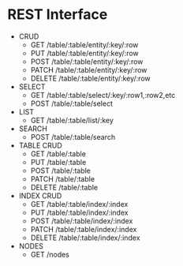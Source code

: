 # REST Interface

* CRUD
  * GET /table/:table/entity/:key/:row
  * PUT /table/:table/entity/:key/:row
  * POST /table/:table/entity/:key/:row
  * PATCH /table/:table/entity/:key/:row
  * DELETE /table/:table/entity/:key/:row
* SELECT
  * GET /table/:table/select/:key/:row1,:row2,etc
  * POST /table/:table/select
* LIST
  * GET /table/:table/list/:key
* SEARCH
  * POST /table/:table/search
* TABLE CRUD
  * GET /table/:table
  * PUT /table/:table
  * POST /table/:table
  * PATCH /table/:table
  * DELETE /table/:table
* INDEX CRUD
  * GET /table/:table/index/:index
  * PUT /table/:table/index/:index
  * POST /table/:table/index/:index
  * PATCH /table/:table/index/:index
  * DELETE /table/:table/index/:index
* NODES
  * GET /nodes
